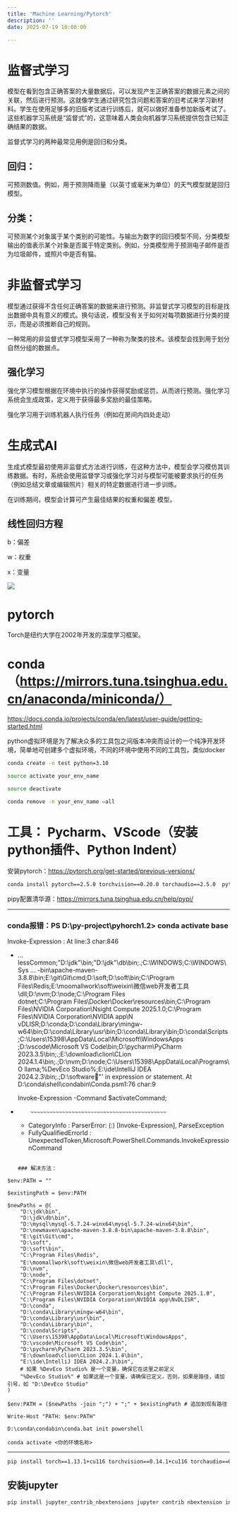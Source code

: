 ```yaml
---
title: 'Machine Learning/Pytorch'
description: ''
date: 2025-07-19 10:00:00

---
```

# 监督式学习

模型在看到包含正确答案的大量数据后，可以发现产生正确答案的数据元素之间的关联，然后进行预测。这就像学生通过研究包含问题和答案的旧考试来学习新材料。学生在使用足够多的旧版考试进行训练后，就可以做好准备参加新版考试了。这些机器学习系统是“监督式”的，这意味着人类会向机器学习系统提供包含已知正确结果的数据。

监督式学习的两种最常见用例是回归和分类。

## 回归：

可预测数值。例如，用于预测降雨量（以英寸或毫米为单位）的天气模型就是回归模型。

## 分类：

可预测某个对象属于某个类别的可能性。与输出为数字的回归模型不同，分类模型输出的值表示某个对象是否属于特定类别。例如，分类模型用于预测电子邮件是否为垃圾邮件，或照片中是否有猫。

# 非监督式学习

模型通过获得不含任何正确答案的数据来进行预测。非监督式学习模型的目标是找出数据中具有意义的模式。换句话说，模型没有关于如何对每项数据进行分类的提示，而是必须推断自己的规则。

一种常用的非监督式学习模型采用了一种称为聚类的技术。该模型会找到用于划分自然分组的数据点。

## 强化学习

强化学习模型根据在环境中执行的操作获得奖励或惩罚，从而进行预测。强化学习系统会生成政策，定义用于获得最多奖励的最佳策略。

强化学习用于训练机器人执行任务（例如在房间内四处走动）

# 生成式AI

生成式模型最初使用非监督式方法进行训练，在这种方法中，模型会学习模仿其训练数据。有时，系统会使用监督学习或强化学习对与模型可能被要求执行的任务（例如总结文章或编辑照片）相关的特定数据进行进一步训练。

在训练期间，模型会计算可产生最佳结果的权重和偏差 模型。

## 线性回归方程

b：偏差

w：权重

x：变量

![](E:\blog\minor-magnitude\public\images\ML1.png)







# pytorch

Torch是纽约大学在2002年开发的深度学习框架。

# conda（https://mirrors.tuna.tsinghua.edu.cn/anaconda/miniconda/）

https://docs.conda.io/projects/conda/en/latest/user-guide/getting-started.html

python虚拟环境是为了解决众多的工具包之间版本冲突而设计的一个纯净开发环境，简单地可创建多个虚拟环境，不同的环境中使用不同的工具包，类似docker

```bash
conda create -n test python=3.10

source activate your_env_name

source deactivate

conda remove -n your_env_name –all
```

# 工具： Pycharm、VScode（安装python插件、Python Indent）

安装pytorch：https://pytorch.org/get-started/previous-versions/

```bash
conda install pytorch==2.5.0 torchvision==0.20.0 torchaudio==2.5.0  pytorch-cuda=11.8 -c pytorch -c nvidia
```

pipy配置清华源：https://mirrors.tuna.tsinghua.edu.cn/help/pypi/



------



### conda报错：PS D:\py-project\pyhorch1.2> conda activate base

Invoke-Expression : At line:3 char:846

+ ... lessCommon;"D:\jdk\"\bin;"D:\jdk\"\db\bin;.;C:\WINDOWS;C:\WINDOWS\Sys ...
  -bin\apache-maven-3.8.8\bin;E:\git\Git\cmd;D:\soft;D:\soft\bin;C:\Program Files\Redis;E:\moomallwork\soft\weixin\微信web开发者工具\dll;D:\nvm;D:\node;C:\Program 
  Files\
  dotnet;C:\Program Files\Docker\Docker\resources\bin;C:\Program Files\NVIDIA Corporation\Nsight Compute 2025.1.0;C:\Program Files\NVIDIA Corporation\NVIDIA app\N 
  vDLISR;D:\conda;D:\conda\Library\mingw-w64\bin;D:\conda\Library\usr\bin;D:\conda\Library\bin;D:\conda\Scripts;C:\Users\15398\AppData\Local\Microsoft\WindowsApps 
  ;D:\vscode\Microsoft VS Code\bin;D:\pycharm\PyCharm 2023.3.5\bin;.;E:\download\clion\CLion 2024.1.4\bin;.;D:\nvm;D:\node;C:\Users\15398\AppData\Local\Programs\O 
  llama;%DevEco Studio%;E:\ide\IntelliJ IDEA 2024.2.3\bin;.;D:\software"' in expression or statement.
  At D:\conda\shell\condabin\Conda.psm1:76 char:9

  Invoke-Expression -Command $activateCommand;

+         ~~~~~~~~~~~~~~~~~~~~~~~~~~~~~~~~~~~~~~~~~~~
    + CategoryInfo          : ParserError: (:) [Invoke-Expression], ParseException
    + FullyQualifiedErrorId : UnexpectedToken,Microsoft.PowerShell.Commands.InvokeExpressionCommand
    ~~~~~~~~~~~~~~~~~~~~~~~~~~~~~~~~~~~~~~~~~~~
    
    ### 解决方法：

```
$env:PATH = ""
```

```
$existingPath = $env:PATH 

$newPaths = @(
    "D:\jdk\bin",
    "D:\jdk\db\bin",
    "D:\mysql\mysql-5.7.24-winx64\mysql-5.7.24-winx64\bin",
    "D:\newmaven\apache-maven-3.8.8-bin\apache-maven-3.8.8\bin",
    "E:\git\Git\cmd",
    "D:\soft",
    "D:\soft\bin",
    "C:\Program Files\Redis",
    "E:\moomallwork\soft\weixin\微信web开发者工具\dll",
    "D:\nvm",
    "D:\node",
    "C:\Program Files\dotnet",
    "C:\Program Files\Docker\Docker\resources\bin",
    "C:\Program Files\NVIDIA Corporation\Nsight Compute 2025.1.0",
    "C:\Program Files\NVIDIA Corporation\NVIDIA app\NvDLISR",
    "D:\conda",
    "D:\conda\Library\mingw-w64\bin",
    "D:\conda\Library\usr\bin",
    "D:\conda\Library\bin",
    "D:\conda\Scripts",
    "C:\Users\15398\AppData\Local\Microsoft\WindowsApps",
    "D:\vscode\Microsoft VS Code\bin",
    "D:\pycharm\PyCharm 2023.3.5\bin",
    "E:\download\clion\CLion 2024.1.4\bin",
    "E:\ide\IntelliJ IDEA 2024.2.3\bin",
    # 如果 %DevEco Studio% 是一个变量，确保它在这里之前定义
    "%DevEco Studio%" # 如果这是一个变量，请确保已定义，否则，如果是路径，请加引号，如 "D:\DevEco Studio"
)

$env:PATH = ($newPaths -join ";") + ";" + $existingPath # 追加到现有路径

Write-Host "PATH: $env:PATH" 
```

```
D:\conda\condabin\conda.bat init powershell 
```

```
conda activate <你的环境名称>
```

------

```bash
pip install torch==1.13.1+cu116 torchvision==0.14.1+cu116 torchaudio==0.13.1 --extra-index-url https://download.pytorch.org/whl/cu116
```

## 安装jupyter

```bash
pip install jupyter_contrib_nbextensions jupyter contrib nbextension install --user
```

